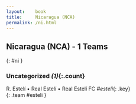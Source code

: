 ```yaml
---
layout:    book
title:     Nicaragua (NCA)
permalink: /ni.html
---
```


## Nicaragua (NCA) - 1 Teams
{: #ni }









### Uncategorized _(1)_{:.count}

R. Estelí • Real Estelí • Real Estelí FC   _#esteli_{: .key} <br>
{: .team #esteli }


 
